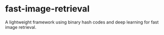 # fast-image-retrieval
A lightweight framework using binary hash codes and deep learning for fast image retrieval.
